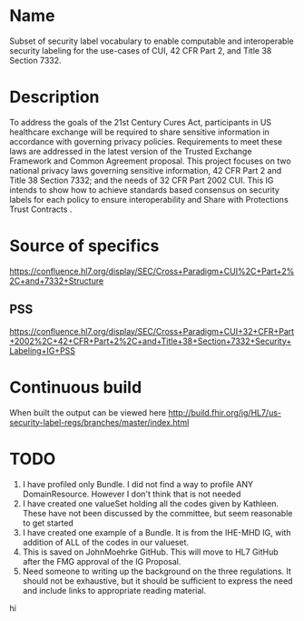 # Name
Subset of security label vocabulary to enable computable and interoperable security labeling for the use-cases of CUI, 42 CFR Part 2, and Title 38 Section 7332. 
# Description
To address the goals of the 21st Century Cures Act, participants in US healthcare exchange will be required to share sensitive information in accordance with governing privacy policies. Requirements to meet these laws are addressed in the latest version of the Trusted Exchange Framework and Common Agreement proposal. This project focuses on two national privacy laws governing sensitive information, 42 CFR Part 2 and Title 38 Section 7332; and the needs of 32 CFR Part 2002 CUI. This IG intends to show how to achieve standards based consensus on security labels for each policy to ensure interoperability and Share with Protections Trust Contracts .

# Source of specifics
https://confluence.hl7.org/display/SEC/Cross+Paradigm+CUI%2C+Part+2%2C+and+7332+Structure

## PSS
https://confluence.hl7.org/display/SEC/Cross+Paradigm+CUI+32+CFR+Part+2002%2C+42+CFR+Part+2%2C+and+Title+38+Section+7332+Security+Labeling+IG+PSS

# Continuous build 
When built the output can be viewed here http://build.fhir.org/ig/HL7/us-security-label-regs/branches/master/index.html

# TODO
1. I have profiled only Bundle. I did not find a way to profile ANY DomainResource. However I don't think that is not needed
1. I have created one valueSet holding all the codes given by Kathleen. These have not been discussed by the committee, but seem reasonable to get started
1. I have created one example of a Bundle. It is from the IHE-MHD IG, with addition of ALL of the codes in our valueset. 
1. This is saved on JohnMoehrke GitHub. This will move to HL7 GitHub after the FMG approval of the IG Proposal.
1. Need someone to writing up the background on the three regulations. It should not be exhaustive, but it should be sufficient to express the need and include links to appropriate reading material.

hi

